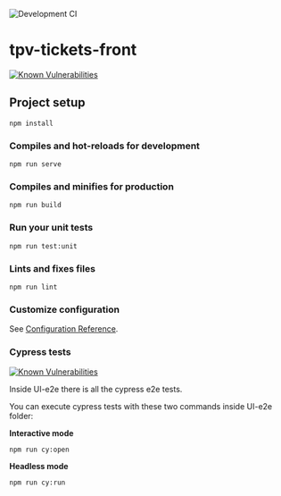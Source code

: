 ![Development CI](https://github.com/kevinccbsg/tpv-tickets-front/workflows/Development%20CI/badge.svg)

# tpv-tickets-front

[![Known Vulnerabilities](https://snyk.io/test/github/BRIKEV/tpv-tickets-front/badge.svg?targetFile=package.json)](https://snyk.io/test/github/BRIKEV/tpv-tickets-front?targetFile=package.json)

## Project setup
```
npm install
```

### Compiles and hot-reloads for development
```
npm run serve
```

### Compiles and minifies for production
```
npm run build
```

### Run your unit tests
```
npm run test:unit
```

### Lints and fixes files
```
npm run lint
```

### Customize configuration
See [Configuration Reference](https://cli.vuejs.org/config/).

### Cypress tests

[![Known Vulnerabilities](https://snyk.io/test/github/BRIKEV/tpv-tickets-front/badge.svg?targetFile=package.json)](https://snyk.io/test/github/BRIKEV/tpv-tickets-front?targetFile=package.json)

Inside UI-e2e there is all the cypress e2e tests.

You can execute cypress tests with these two commands inside UI-e2e folder:

**Interactive mode**

```
npm run cy:open
```

**Headless mode**

```
npm run cy:run
```
